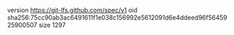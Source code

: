 version https://git-lfs.github.com/spec/v1
oid sha256:75cc90ab3ac6491611f1e038c156992e5612091d6e4ddeed96f5645925900507
size 1297

